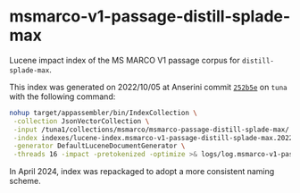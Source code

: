 # msmarco-v1-passage-distill-splade-max

Lucene impact index of the MS MARCO V1 passage corpus for `distill-splade-max`.

This index was generated on 2022/10/05 at Anserini commit [`252b5e`](https://github.com/castorini/anserini/commit/252b5e2087dd7b3b994d41a444d4ae0044519819) on `tuna` with the following command:

```bash
nohup target/appassembler/bin/IndexCollection \
 -collection JsonVectorCollection \
 -input /tuna1/collections/msmarco/msmarco-passage-distill-splade-max/ \
 -index indexes/lucene-index.msmarco-v1-passage-distill-splade-max.20221005.252b5e/ \
 -generator DefaultLuceneDocumentGenerator \
 -threads 16 -impact -pretokenized -optimize >& logs/log.msmarco-v1-passage-distill-splade-max.20221005.252b5e &
```

In April 2024, index was repackaged to adopt a more consistent naming scheme.
